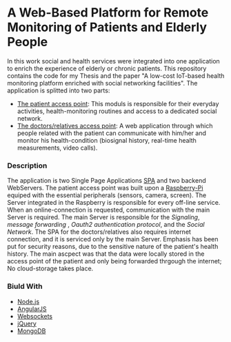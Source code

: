#   A Web-Based Platform for Remote Monitoring of Patients and Elderly People

In this work social and health services were integrated into one application to enrich the experience of elderly or chronic patients. This repository contains the code for my Thesis and the paper "A low-cost IoT-based health monitoring platform enriched with social networking facilities". The application is splitted into two parts:

* [The patient access point](https://gitlab.com/timos/Cloud-Webrtc/tree/master/raspberry): This moduls is responsible for their everyday activities, health-monitoring routines and access to a dedicated social network.
* [The doctors/relatives access point](https://gitlab.com/timos/Cloud-Webrtc/tree/master/Cloud-Webrtc): A web application through which people related with the patient can communicate with him/her and monitor his health-condition (biosignal history, real-time health measurements, video calls).

### Description

The application is two Single Page Applications [SPA](https://en.wikipedia.org/wiki/Single-page_application) and two backend WebServers. The patient access point was built upon a [Raspberry-Pi](https://www.raspberrypi.org/products/raspberry-pi-3-model-b/) equiped with the essential peripherals (sensors, camera, screen).
The Server integrated in the Raspberry is responsible for every off-line service. When an online-connection is requested, communication with the main Server is required. The main Server is responsible for
the *Signaling*, *message forwarding* , *Oauth2 authentication protocol*, and the *Social Network*. The SPA for the doctors/relatives also requires internet connection, and it is serviced only by the main Server.
Emphasis has been put for security reasons, due to the sensitive nature of the patient's health history. The main ascpect was that the data were locally stored in the access point of the patient and only being forwarded thrgough the internet; No cloud-storage takes place.


### Biuld With 

* [Node.js](https://nodejs.org/en/)
* [AngularJS](https://angularjs.org/)
* [Websockets](https://developer.mozilla.org/en-US/docs/Web/API/WebSockets_API)
* [jQuery](https://jquery.com/)
* [MongoDB](https://www.mongodb.com/)

